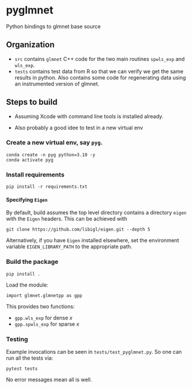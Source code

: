 # pyglmnet
Python bindings to glmnet base source


## Organization

- `src` contains `glmnet` C++ code for the two main routines
  `spwls_exp` and `wls_exp`.
- `tests` contains test data from R so that we can verify we get the
  same results in python. Also contains some code for regenerating
  data using an instrumented version of glmnet.
  

## Steps to build

- Assuming Xcode with command line tools is installed already.

- Also probably a good idee to test in a new virtual env

### Create a new virtual env, say `pyg`.

```
conda create -n pyg python=3.10 -y
conda activate pyg
```

### Install requirements

```
pip install -r requirements.txt
```

#### Specifying `Eigen`

By default, build assumes the top level directory contains a directory `eigen` with the `Eigen` headers. This
can be achieved with

```
git clone https://github.com/libigl/eigen.git --depth 5
```

Alternatively, if you have `Eigen` installed elsewhere, set the environment variable `EIGEN_LIBRARY_PATH` to
the appropriate path.

### Build the package

```
pip install .
```

Load the module:

```
import glmnet.glmnetpp as gpp
```

This provides two functions:

- `gpp.wls_exp` for dense $x$
- `gpp.spwls_exp` for sparse $x$

### Testing

Example invocations can be seen in `tests/test_pyglmnet.py`. So one can run all the tests via:
   
```
pytest tests
```

No error messages mean all is well.







